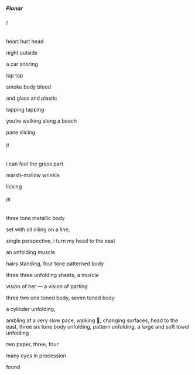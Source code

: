 ##### Planar

###### I

heart hurt head

night outside 

a car snoring

tap tap

smoke body blood

and glass and plastic

tapping tapping

you’re walking along a beach

pane slicing

###### II

i can feel the grass part

marsh–mallow wrinkle

licking

###### III

three tone metallic body

set with oil oiling on a line, 

single perspective, i turn my head to the east

an unfolding muscle

hairs standing, four tone patterned body

three three unfolding sheets, a muscle

vision of her — a vision of parting

three two one toned body, seven toned body

a cylinder unfolding,

ambling at a very slow pace, walking , changing surfaces, head to the east, three six tone body unfolding, pattern unfolding, a large and soft towel unfolding 

two paper, three, four

many eyes in procession

found
